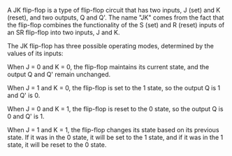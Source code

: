 A JK flip-flop is a type of flip-flop circuit that has two inputs, J (set) and K (reset), and two outputs, Q and Q'. The name "JK" comes from the fact that the flip-flop combines the functionality of the S (set) and R (reset) inputs of an SR flip-flop into two inputs, J and K.

The JK flip-flop has three possible operating modes, determined by the values of its inputs:

When J = 0 and K = 0, the flip-flop maintains its current state, and the output Q and Q' remain unchanged.

When J = 1 and K = 0, the flip-flop is set to the 1 state, so the output Q is 1 and Q' is 0.

When J = 0 and K = 1, the flip-flop is reset to the 0 state, so the output Q is 0 and Q' is 1.

When J = 1 and K = 1, the flip-flop changes its state based on its previous state. If it was in the 0 state, it will be set to the 1 state, and if it was in the 1 state, it will be reset to the 0 state.

